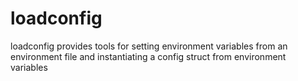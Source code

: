 # loadconfig

loadconfig provides tools for setting environment variables from an environment file and instantiating a config struct from environment variables 
